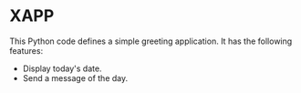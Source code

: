 # XAPP

This Python code defines a simple greeting application. 
It has the following features: 
- Display today's date.
- Send a message of the day.

